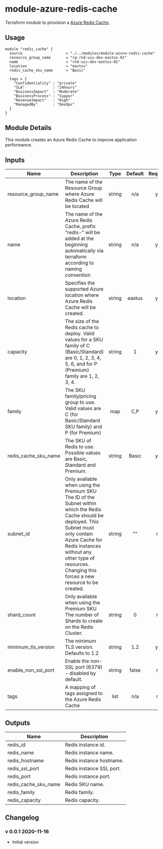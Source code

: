 # module-azure-redis-cache

Terraform module to provision a [Azure Redis Cache](<https://docs.microsoft.com/en-us/azure/azure-cache-for-redis/cache-overview>).

## Usage

```HCL
module "redis_cache" {
  source                    = "./../modules/module-azure-redis-cache"
  resource_group_name       = "rg-rnd-uis-dev-eastus-01"
  name                      = "rnd-uis-dev-eastus-01"
  location                  = "eastus"
  redis_cache_sku_name      = "Basic"

  tags = {
    "Confidentiality" : "private"
    "SLA"             : "24hours"
    "BusinessImpact"  : "Moderate"
    "BusinessProcess" : "Suppor"
    "RevenueImpact"   : "High"
    "ManagedBy"       : "DevOps"
  }
}

```
## Module Details

This module creates an Azure Redis Cache to improve application performance.

## Inputs

| Name | Description | Type | Default | Required |
|------|-------------|:----:|:-----:|:-----:|
| resource_group_name | The name of the Resource Group where Azure Redis Cache will be located | string | n/a | yes |
| name | The name of the Azure Redis Cache, prefix "redis-" will be added at the beginning automatically via terraform according to naming convention | string | n/a | yes |
| location | Specifies the supported Azure location where Azure Redis Cache will be created. | string | eastus | yes |
| capacity | The size of the Redis cache to deploy. Valid values for a SKU family of C (Basic/Standard) are 0, 1, 2, 3, 4, 5, 6, and for P (Premium) family are 1, 2, 3, 4. | string | 1 | yes |
| family | The SKU family/pricing group to use. Valid values are C (for Basic/Standard SKU family) and P (for Premium) | map | C,P | yes |
| redis_cache_sku_name |  The SKU of Redis to use. Possible values are Basic, Standard and Premium. | string | Basic | yes |
| subnet_id | Only available when using the Premium SKU The ID of the Subnet within which the Redis Cache should be deployed. This Subnet must only contain Azure Cache for Redis instances without any other type of resources. Changing this forces a new resource to be created. | string | "" | no |
| shard_count |Only available when using the Premium SKU The number of Shards to create on the Redis Cluster.| string | 0 | no |
| minimum_tls_version | The minimum TLS version. Defaults to 1.2 | string | 1.2 | yes|
| enable_non_ssl_port |Enable the non-SSL port (6379) - disabled by default. | string | false | no |
| tags | A mapping of tags assigned to the Azure Redis Cache | list | n/a | no |

## Outputs

| Name | Description |
|------|-------------|
| redis_id | Redis instance id. |
| redis_name | Redis instance name.|
| redis_hostname | Redis instance hostname.|
| redis_ssl_port | Redis instance SSL port.|
| redis_port | Redis instance port.|
| redis_cache_sku_name | Redis SKU name.|
| redis_family | Redis family.|
| redis_capacity | Redis capacity.|

## Changelog

### v 0.0.1 2020-11-16

* Initial version
